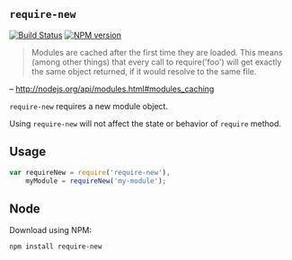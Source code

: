 ## `require-new`

[![Build Status](https://travis-ci.org/gajus/require-new.png?branch=master&decache1)](https://travis-ci.org/gajus/require-new)
[![NPM version](https://badge.fury.io/js/require-new.svg)](http://badge.fury.io/js/require-new)

> Modules are cached after the first time they are loaded. This means (among other things) that every call to require('foo') will get exactly the same object returned, if it would resolve to the same file.

– http://nodejs.org/api/modules.html#modules_caching

`require-new` requires a new module object.

Using `require-new` will not affect the state or behavior of `require` method.

## Usage

```js
var requireNew = require('require-new'),
    myModule = requireNew('my-module');
```

## Node

Download using NPM:

```sh
npm install require-new
```